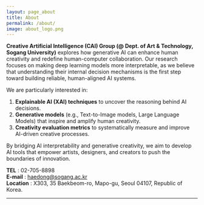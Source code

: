 ```yaml
---
layout: page_about
title: About
permalink: /about/
image: about_logo.png
---
```


**Creative Artificial Intelligence (CAI) Group (@ Dept. of Art & Technology, Sogang University)** explores how generative AI can enhance human creativity and redefine human-computer collaboration. Our research focuses on making deep learning models more interpretable, as we believe that understanding their internal decision mechanisms is the first step toward building reliable, human-aligned AI systems.

We are particularly interested in:

1. **Explainable AI (XAI) techniques** to uncover the reasoning behind AI decisions.
2. **Generative models** (e.g., Text-to-Image models, Large Language Models) that inspire and amplify human creativity.
3. **Creativity evaluation metrics** to systematically measure and improve AI-driven creative processes.

By bridging AI interpretability and generative creativity, we aim to develop AI tools that empower artists, designers, and creators to push the boundaries of innovation.

**TEL** : 02-705-8898
<br>**E-mail** : haedong@sogang.ac.kr
<br>**Location** : X303, 35 Baekbeom-ro, Mapo-gu, Seoul 04107, Republic of Korea.

***
